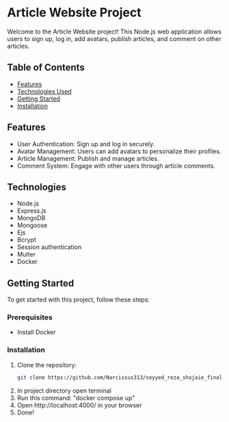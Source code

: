 # Article Website Project

Welcome to the Article Website project! This Node.js web application allows users to sign up, log in, add avatars, publish articles, and comment on other articles.

## Table of Contents

-   [Features](#features)
-   [Technologies Used](#technologies-used)
-   [Getting Started](#getting-started)
-   [Installation](#installation)

## Features

-   User Authentication: Sign up and log in securely.
-   Avatar Management: Users can add avatars to personalize their profiles.
-   Article Management: Publish and manage articles.
-   Comment System: Engage with other users through article comments.

## Technologies

-   Node.js
-   Express.js
-   MongoDB
-   Mongoose
-   Ejs
-   Bcrypt
-   Session authentication
-   Multer
-   Docker

## Getting Started

To get started with this project, follow these steps:

### Prerequisites

-   Install Docker

### Installation

1. Clone the repository:
    ```bash
    git clone https://github.com/Narcissus313/seyyed_reza_shojaie_final_project_maktab88.git
    ```
2. In project directory open terminal
3. Run this command: "docker compose up"
4. Open http://localhost:4000/ in your browser
5. Done!
